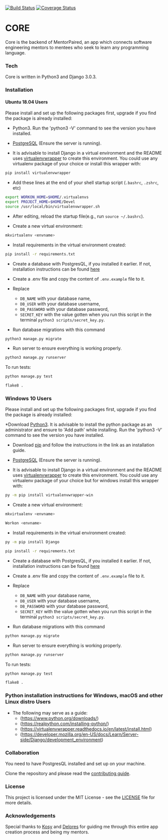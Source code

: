 [![Build Status](https://travis-ci.org/mentorpaired/core.svg?branch=staging)](https://travis-ci.org/mentorpaired/core) [![Coverage Status](https://coveralls.io/repos/github/mentorpaired/core/badge.svg?branch=staging)](https://coveralls.io/github/mentorpaired/core?branch=staging)

# CORE
Core is the backend of MentorPaired, an app which connects software engineering mentors to mentees who seek to learn any programming language.

### Tech
Core is written in Python3 and Django 3.0.3.

### Installation

#### Ubuntu 18.04 Users

 Please install and set up the following packages first, upgrade if you find the package is already installed:

* Python3. Run the 'python3 -V' command to see the version you have installed.

* [PostgreSQL](https://www.postgresql.org/) (Ensure the server is running).

* It is advisable to install Django in a virtual environment and the README uses [virtualenvwrapper](https://virtualenvwrapper.readthedocs.io/en/latest/install.html#basic-installation) to create this environment. You could use any virtualenv package of your choice or install this wrapper with:

```sh
pip install virtualenvwrapper
```

* Add these lines at the end of your shell startup script (`.bashrc`, `.zshrc`, etc)

```sh
export WORKON_HOME=$HOME/.virtualenvs
export PROJECT_HOME=$HOME/Devel
source /usr/local/bin/virtualenvwrapper.sh
```

* After editing, reload the startup file(e.g., run `source ~/.bashrc`).

* Create a new virtual environment:

```sh
mkvirtualenv <envname>
```

* Install requirements in the virtual environment created:

```sh
pip install -r requirements.txt
```

* Create a database with PostgresQL, if you installed it earlier. If not, installation instructions can be found [here](https://www.postgresql.org/download/linux/ubuntu/)

* Create a .env file and copy the content of `.env.example` file to it.
* Replace
  - `DB_NAME` with your database name,
  - `DB_USER` with your database username,
  - `DB_PASSWORD` with your database password,
  - `SECRET_KEY` with the value gotten when you run this script in the terminal `python3 scripts/secret_key.py`.

* Run database migrations with this command

```sh
python3 manage.py migrate
```

* Run server to ensure everything is working properly.

```sh
python3 manage.py runserver
```

To run tests:

```sh
python manage.py test
```

```sh
flake8 .
```

### Windows 10 Users
 Please install and set up the following packages first, upgrade if you find the package is already installed:

*Download [Python3](https://www.python.org/downloads/). It is advisable to install the python package as an administrator and ensure to 'Add path' while installing. Run the 'python3 -V' command to see the version you have installed.

* Download [pip](https://pip.pypa.io/en/latest/installing/) and follow the instructions in the link as an installation guide.

* [PostgreSQL](https://www.postgresql.org/download/windows/) (Ensure the server is running). 

* It is advisable to install Django in a virtual environment and the README uses [virtualenvwrapper](https://virtualenvwrapper.readthedocs.io/en/latest/install.html#basic-installation) to create this environment. You could use any virtualenv package of your choice but for windows install this wrapper with:

```sh
py -m pip install virtualenvwrapper-win
```

* Create a new virtual environment:

```sh
mkvirtualenv <envname>
```

```sh
Workon <envname>
```

* Install requirements in the virtual environment created:

```sh
py -m pip install Django
```

```sh
pip install -r requirements.txt
```

* Create a database with PostgresQL, if you installed it earlier. If not, installation instructions can be found [here](https://www.postgresql.org/download/windows/)

* Create a .env file and copy the content of `.env.example` file to it.
* Replace
  - `DB_NAME` with your database name,
  - `DB_USER` with your database username,
  - `DB_PASSWORD` with your database password,
  - `SECRET_KEY` with the value gotten when you run this script in the terminal `python3 scripts/secret_key.py`.

* Run database migrations with this command

```sh
python manage.py migrate
```

* Run server to ensure everything is working properly.

```sh
python manage.py runserver
```

To run tests:

```sh
python manage.py test
```

```sh
flake8 .
```

### Python installation instructions for Windows, macOS and other Linux distro Users

* The following may serve as a guide:
  * (https://www.python.org/downloads/)
  * (https://realpython.com/installing-python/)
  * (https://virtualenvwrapper.readthedocs.io/en/latest/install.html)
  * (https://developer.mozilla.org/en-US/docs/Learn/Server-side/Django/development_environment)

### Collaboration
You need to have PostgresQL installed and set up on your machine.

Clone the repository and please read the [contributing guide](/CONTRIBUTING.md).

### License
This project is licensed under the MIT License - see the [LICENSE](/LICENSE) file for more details.

### Acknowledgements
Special thanks to [Kosy](https://github.com/kosyfrances) and [Delores](https://github.com/Del-sama) for guiding me through this entire app creation process and being my mentors.
